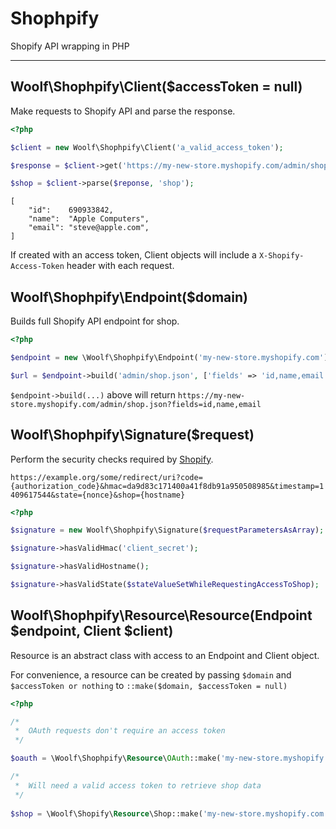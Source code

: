 # Shophpify
Shopify API wrapping in PHP

---


## Woolf\Shophpify\Client($accessToken = null)

Make requests to Shopify API and parse the response.

```php
<?php

$client = new Woolf\Shophpify\Client('a_valid_access_token');

$response = $client->get('https://my-new-store.myshopify.com/admin/shop?fields=id,name,email');

$shop = $client->parse($reponse, 'shop');

```

```
[
    "id":    690933842,
    "name":  "Apple Computers",
    "email": "steve@apple.com",
]
```

If created with an access token, Client objects will include a `X-Shopify-Access-Token` header with each request.


## Woolf\Shophpify\Endpoint($domain)

Builds full Shopify API endpoint for shop.

```php
<?php

$endpoint = new \Woolf\Shophpify\Endpoint('my-new-store.myshopify.com');

$url = $endpoint->build('admin/shop.json', ['fields' => 'id,name,email']);

```

`$endpoint->build(...)` above will return `https://my-new-store.myshopify.com/admin/shop.json?fields=id,name,email`


## Woolf\Shophpify\Signature($request)

Perform the security checks required by [Shopify](https://docs.shopify.com/api/guides/authentication/oauth#confirming-installation).

`https://example.org/some/redirect/uri?code={authorization_code}&hmac=da9d83c171400a41f8db91a950508985&timestamp=1409617544&state={nonce}&shop={hostname}`

```php
<?php

$signature = new Woolf\Shophpify\Signature($requestParametersAsArray);

$signature->hasValidHmac('client_secret'); 

$signature->hasValidHostname();

$signature->hasValidState($stateValueSetWhileRequestingAccessToShop);

```


## Woolf\Shophpify\Resource\Resource(Endpoint $endpoint, Client $client)

Resource is an abstract class with access to an Endpoint and Client object.

For convenience, a resource can be created by passing `$domain` and `$accessToken or nothing` to `::make($domain, $accessToken = null)`

```php
<?php

/*
 *  OAuth requests don't require an access token  
 */

$oauth = \Woolf\Shophpify\Resource\OAuth::make('my-new-store.myshopify.com');

/*
 *  Will need a valid access token to retrieve shop data
 */
 
$shop = \Woolf\Shopify\Resource\Shop::make('my-new-store.myshopify.com', 'a_valid_access_token');

```

